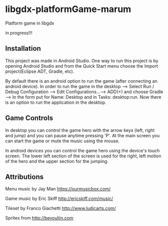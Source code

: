 # libgdx-platformGame-marum
Platform game in libgdx

in progress!!!

Installation
-------------
This project was made in Android Studio. One way to run this project is by opening Android Studio and from the Quick Start menu choose the Import project(Eclipse ADT, Gradle, etc).

By default there is an android option to run the game (after connecting an android device). In order to run the game in the desktop --> Select Run / Debug Configuration --> Edit Configurations...--> ADD(+) and choose Gradle --> In the form put for Name: Desktop and in Tasks: desktop:run. Now there is an option to run the application in the desktop.

Game Controls
--------------
In desktop you can control the game hero with the arrow keys (left, right and jump) and you can pause anytime pressing 'P'. At the main screen you can start the game or mute the music using the mouse.

In android devices you can control the game hero using the device's touch screen. The lower left section of the screen is used for the right, left motion of the hero and the upper section for the jumping.

Attributions 
------------
Menu music by Jay Man https://ourmusicbox.com/

Game music by Eric Skiff http://ericskiff.com/music/

Tileset by Franco Giachetti http://www.ludicarts.com/

Sprites from http://bevouliin.com
